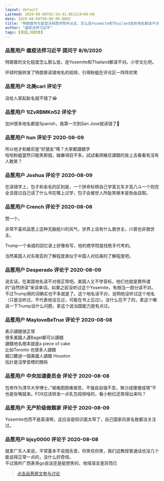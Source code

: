 ```yaml
---
layout: default
Lastmod: 2020-08-08T02:54:41.081224+00:00
date: 2020-08-09T00:00:00.000Z
title: "特朗普作为堂堂沃顿商学院毕业生，怎么连Yosemite和Thailand这些地名都读不对？"
author: "瘟疫法师习近平"
tags: [美国,特朗普]
---
```



### 品葱用户 **瘟疫法师习近平** 提问于 8/9/2020
    
特朗普的文化程度怎么那么低，连Yosemite和Thailand都读不对。小学文化吧。  
  
环球时报转发了特朗普读错地名的视频，引得粉蛆在评论区一阵阵欢笑
    
                

### 品葱用户 **北美carl** 评论于 
        
没给人家起新名就不错了😂
        
                

### 品葱用户 **1IZvRBMKn52** 评论于 
        
加州很多地名都是Spanish，我第一次到San Jose就读错了🤣
        
                

### 品葱用户 **hun** 评论于 2020-08-09
        
所以他才和維尼是“好朋友”嗎？大家都讀錯字  
哈哈粉蛆當然只能笑那個，娛樂項目不多。試試看把維尼讀錯的放上去看看有沒有人敢笑？
        
                

### 品葱用户 **Joshua** 评论于 2020-08-09
        
在读错字上，包子和金毛的区别是，一个拼命标榜自己学富五车才高八斗一个则完全没提过自己读了什么书在哪上过学，包子会被世人所耻笑根本是咎由自取。
        
                

### 品葱用户 **Crench** 评论于 2020-08-08
        
赞一个。  
  
非常不喜欢品葱上这种无脑挺川的风气，世界上没有什么救世主，川普也非救世主。  
  
Trump一个亲戚的回忆录上好像有写，他的商学院是找枪手代考的。  
  
当然美国人对东南亚的了解程度类似于中国人对拉美的了解程度吧。
        
                

### 品葱用户 **Desperado** 评论于 2020-08-09
        
说实话，在美国地名读不对很正常吧。美国人又不学音标，他们也就是靠所谓的“自然拼读”来读单词。如果之前没听过这个Yosemite，有相当一部分读不对。不过Trump用的词确实也不多就是了。这个地名读不对，说明他没听过这个地名（只是没听过，不代表他没见过，可能在书上见过）。没什么在不了的，拿这个嘲讽一下Trump没什么问题，拿这个说治国能力是有点过。
        
                

### 品葱用户 **MayloveBeTrue** 评论于 2020-08-08
        
表示讀錯很正常  
很多美國人連Bagel都可以讀錯  
讀錯地名根本就是a piece of cake   
比如Toronto 也很多人讀錯  
親口聽過一個美國人讀錯 Houston  
估計是沒學音標的關係
        
                

### 品葱用户 **中央加速委员会** 评论于 2020-08-08
        
包帝作为清华大学博士，”艰难困困难艰苦，不强自自强不息，聚沙成傻傻成塔”不也是张嘴就来。FOX应该转发一点乳包视频啥的，看小粉红还笑得出来吗？
        
                

### 品葱用户 **无产阶级做题家** 评论于 2020-08-09
        
Yosemite也而不是英语啊，这应该是知识面太窄了，自己国家风景名胜都没关注过。
        
                

### 品葱用户 **bjsy0000** 评论于 2020-08-08
        
就拿广东人来说，平常基本不说翘舌音，你笑任你笑，我们这教授普通话也没几个能说得正常一点的，没什么好奇怪。  
不过我听广西表哥go说话还是挺想笑的，地域语言差异而已
        
                





> [点击品葱原文参与讨论](https://pincong.rocks/question/29532)

